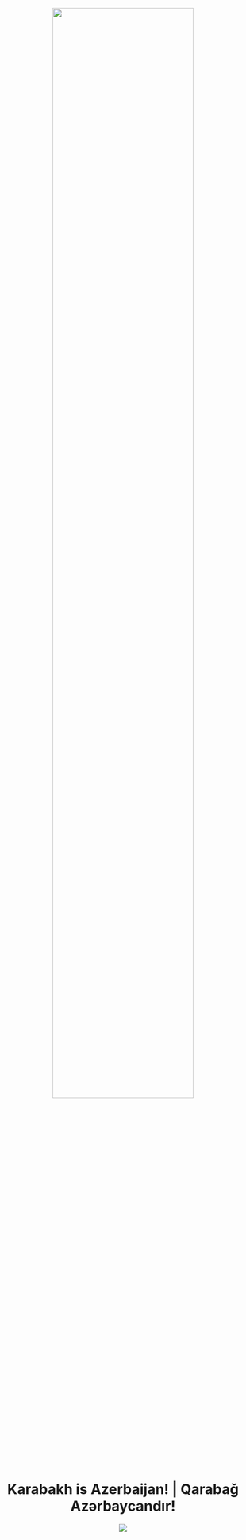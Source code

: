 <p align="center">
  <img width="75%" src="https://user-images.githubusercontent.com/101930384/159186189-6b02912b-68fa-450d-a154-5d6c15c9de26.gif">
</p>
<h1 align="center"> Karabakh is Azerbaijan! | Qarabağ Azərbaycandır!</h1>
<p align="center">
  <img src="https://profile-counter.glitch.me/{AzerbaijanRepublic}/count.svg">
</p>

<!---
- 👋 Hi, I’m @AzerbaijanRepublic
- 👀 I’m interested in ...
- 🌱 I’m currently learning ...
- 💞️ I’m looking to collaborate on ...
- 📫 How to reach me ...
AzerbaijanRepublic/AzerbaijanRepublic is a ✨ special ✨ repository because its `README.md` (this file) appears on your GitHub profile.
You can click the Preview link to take a look at your changes.
--->
